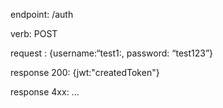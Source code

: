 endpoint: /auth

verb: POST

request : {username:“test1:, password: “test123”}

response 200: {jwt:"createdToken"}

response 4xx: ...